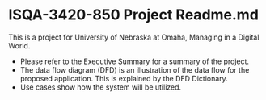 # ISQA-3420-850 Project Readme.md

This is a project for University of Nebraska at Omaha, Managing in a Digital World. 

   - Please refer to the Executive Summary for a summary of the project.
   - The data flow diagram (DFD) is an illustration of the data flow for the proposed application. This is explained by the DFD Dictionary.
   - Use cases show how the system will be utilized.
